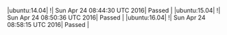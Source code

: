 |ubuntu:14.04| \![](https://cdn.rawgit.com/Neilpang/letest/master/status/ubuntu-14.04.svg?1461487470)| Sun Apr 24 08:44:30 UTC 2016| Passed |
|ubuntu:15.04| \![](https://cdn.rawgit.com/Neilpang/letest/master/status/ubuntu-15.04.svg?1461487836)| Sun Apr 24 08:50:36 UTC 2016| Passed |
|ubuntu:16.04| \![](https://cdn.rawgit.com/Neilpang/letest/master/status/ubuntu-16.04.svg?1461488295)| Sun Apr 24 08:58:15 UTC 2016| Passed |
